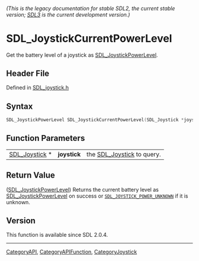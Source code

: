 ###### (This is the legacy documentation for stable SDL2, the current stable version; [SDL3](https://wiki.libsdl.org/SDL3/) is the current development version.)
# SDL_JoystickCurrentPowerLevel

Get the battery level of a joystick as [SDL_JoystickPowerLevel](SDL_JoystickPowerLevel).

## Header File

Defined in [SDL_joystick.h](https://github.com/libsdl-org/SDL/blob/SDL2/include/SDL_joystick.h)

## Syntax

```c
SDL_JoystickPowerLevel SDL_JoystickCurrentPowerLevel(SDL_Joystick *joystick);
```

## Function Parameters

|                                |              |                                            |
| ------------------------------ | ------------ | ------------------------------------------ |
| [SDL_Joystick](SDL_Joystick) * | **joystick** | the [SDL_Joystick](SDL_Joystick) to query. |

## Return Value

([SDL_JoystickPowerLevel](SDL_JoystickPowerLevel)) Returns the current
battery level as [SDL_JoystickPowerLevel](SDL_JoystickPowerLevel) on
success or [`SDL_JOYSTICK_POWER_UNKNOWN`](SDL_JOYSTICK_POWER_UNKNOWN) if it
is unknown.

## Version

This function is available since SDL 2.0.4.

----
[CategoryAPI](CategoryAPI), [CategoryAPIFunction](CategoryAPIFunction), [CategoryJoystick](CategoryJoystick)

